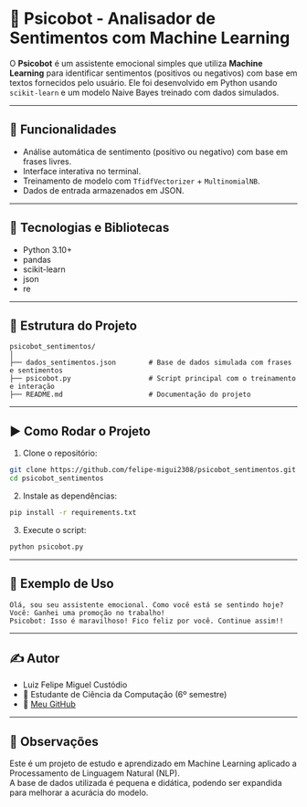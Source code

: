
# 🤖 Psicobot - Analisador de Sentimentos com Machine Learning

O **Psicobot** é um assistente emocional simples que utiliza **Machine Learning** para identificar sentimentos (positivos ou negativos) com base em textos fornecidos pelo usuário. Ele foi desenvolvido em Python usando `scikit-learn` e um modelo Naive Bayes treinado com dados simulados.

---

## 🚀 Funcionalidades

- Análise automática de sentimento (positivo ou negativo) com base em frases livres.
- Interface interativa no terminal.
- Treinamento de modelo com `TfidfVectorizer` + `MultinomialNB`.
- Dados de entrada armazenados em JSON.

---

## 🧠 Tecnologias e Bibliotecas

- Python 3.10+
- pandas
- scikit-learn
- json
- re

---

## 📁 Estrutura do Projeto

```
psicobot_sentimentos/
│
├── dados_sentimentos.json        # Base de dados simulada com frases e sentimentos
├── psicobot.py                   # Script principal com o treinamento e interação
├── README.md                     # Documentação do projeto
```

---

## ▶️ Como Rodar o Projeto

1. Clone o repositório:
```bash
git clone https://github.com/felipe-migui2308/psicobot_sentimentos.git
cd psicobot_sentimentos
```

2. Instale as dependências:
```bash
pip install -r requirements.txt
```

3. Execute o script:
```bash
python psicobot.py
```

---

## 💬 Exemplo de Uso

```
Olá, sou seu assistente emocional. Como você está se sentindo hoje?
Você: Ganhei uma promoção no trabalho!
Psicobot: Isso é maravilhoso! Fico feliz por você. Continue assim!!
```

---

## ✍️ Autor

- Luiz Felipe Miguel Custódio  
- 📘 Estudante de Ciência da Computação (6º semestre)  
- 🔗 [Meu GitHub](https://github.com/felipe-migui2308)

---

## 📌 Observações

Este é um projeto de estudo e aprendizado em Machine Learning aplicado a Processamento de Linguagem Natural (NLP).  
A base de dados utilizada é pequena e didática, podendo ser expandida para melhorar a acurácia do modelo.
